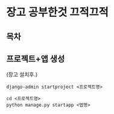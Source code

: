 # 장고 공부한것 끄적끄적

## 목차

## 프로젝트+앱 생성
(장고 설치후.)
```
django-admin startproject <프로젝트명>
```
```
cd <프로젝트명>
python manage.py startapp <앱명>
```

